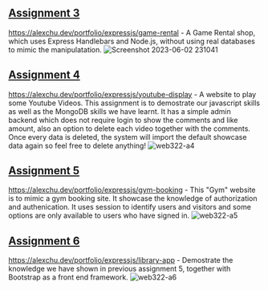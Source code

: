 ## [Assignment 3](https://alexchu.dev/portfolio/expressjs/game-rental)

https://alexchu.dev/portfolio/expressjs/game-rental - A Game Rental shop, which uses Express Handlebars and Node.js, without using real databases to mimic the manipulatation.
![Screenshot 2023-06-02 231041](https://github.com/alexchu-dev/alexchu-dev/assets/61229735/2e2c8e1c-fa88-4311-ad8c-aec6a05dc883)

## [Assignment 4](https://alexchu.dev/portfolio/expressjs/youtube-display)

https://alexchu.dev/portfolio/expressjs/youtube-display - A website to play some Youtube Videos. This assignment is to demostrate our javascript skills as well as the MongoDB skills we have learnt. It has a simple admin backend which does not require login to show the comments and like amount, also an option to delete each video together with the comments. Once every data is deleted, the system will import the default showcase data again so feel free to delete anything!
![web322-a4](https://github.com/alexchu-dev/alexchu-dev/assets/61229735/cf230da7-28fc-4e2f-816e-7f7568a93615)

## [Assignment 5](https://alexchu.dev/portfolio/expressjs/gym-booking)

https://alexchu.dev/portfolio/expressjs/gym-booking - This "Gym" website is to mimic a gym booking site. It showcase the knowledge of authorization and authenication. It uses session to identify users and visitors and some options are only available to users who have signed in.
![web322-a5](https://github.com/alexchu-dev/alexchu-dev/assets/61229735/8f90d6e9-1cb5-483e-8583-0f6fa433ba13)

## [Assignment 6](https://alexchu.dev/portfolio/expressjs/library-app)

https://alexchu.dev/portfolio/expressjs/library-app - Demostrate the knowledge we have shown in previous assignment 5, together with Bootstrap as a front end framework.
![web322-a6](https://github.com/alexchu-dev/alexchu-dev/assets/61229735/96b08f68-6146-40fa-8572-3e3fe014e330)
